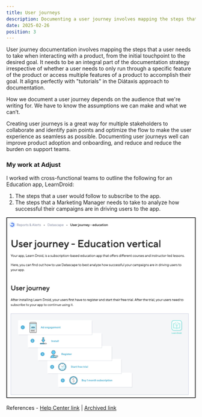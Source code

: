 ```yaml
---
title: User journeys
description: Documenting a user journey involves mapping the steps that a user needs to take when interacting with a product, from the initial touchpoint to the desired goal.
date: 2025-02-26
position: 3
---
```


User journey documentation involves mapping the steps that a user needs to take when interacting with a product, from the initial touchpoint to the desired goal. It needs to be an integral part of the documentation strategy irrespective of whether a user needs to only run through a specific feature of the product or access multiple features of a product to accomplish their goal. It aligns perfectly with "tutorials" in the Diátaxis approach to documentation. 

How we document a user journey depends on the audience that we're writing for. We have to know the assumptions we can make and what we can’t. 

Creating user journeys is a great way for multiple stakeholders to collaborate and identify pain points and optimize the flow to make the user experience as seamless as possible. Documenting user journeys well can improve product adoption and onboarding, and reduce and reduce the burden on support teams.

### My work at Adjust 

I worked with cross-functional teams to outline the following for an Education app, LearnDroid:
1. The steps that a user would follow to subscribe to the app.
2. The steps that a Marketing Manager needs to take to analyze how successful their campaigns are in driving users to the app.

![User journey article screenshot](./user-journey.jpeg)

References - [Help Center link](https://help.adjust.com/en/article/user-journey-education-vertical) | [Archived link](http://archive.today/sWruf)
